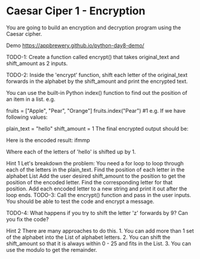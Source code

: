 # Caesar Ciper 1 - Encryption
You are going to build an encryption and decryption program using the Caesar cipher.

Demo
https://appbrewery.github.io/python-day8-demo/

TODO-1:
Create a function called encrypt() that takes original_text and shift_amount as 2 inputs.

TODO-2:
Inside the 'encrypt' function, shift each letter of the original_text forwards in the alphabet by the shift_amount and print the encrypted text.

You can use the built-in Python index() function to find out the position of an item in a list. e.g.

fruits = ["Apple", "Pear", "Orange"]
fruits.index("Pear") #1
e.g. If we have following values:

plain_text = "hello"
shift_amount = 1
The final encrypted output should be:

Here is the encoded result: ifmmp

Where each of the letters of 'hello' is shifted up by 1.

 Hint 1 
Let's breakdown the problem:
You need a for loop to loop through each of the letters in the plain_text.
Find the position of each letter in the alphabet List
Add the user desired shift_amount to the position to get the position of the encoded letter.
Find the corresponding letter for that position.
Add each encoded letter to a new string and print it out after the loop ends.
TODO-3:
Call the encrypt() function and pass in the user inputs. You should be able to test the code and encrypt a message.

TODO-4:
What happens if you try to shift the letter 'z' forwards by 9? Can you fix the code?

 Hint 2 
There are many approaches to do this. 1. You can add more than 1 set of the alphabet into the List of alphabet letters. 2. You can shift the shift_amount so that it is always within 0 - 25 and fits in the List. 3. You can use the modulo to get the remainder.
